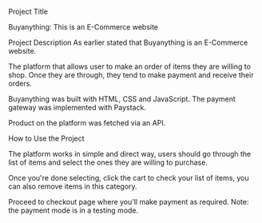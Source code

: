 Project Title

Buyanything: This is an E-Commerce website 

Project Description
As earlier stated that Buyanything is an E-Commerce website. 

The platform that allows user to make an order of items they are willing to shop. Once they are through, they tend to make payment and receive their orders. 

Buyanything was built with HTML, CSS and JavaScript. The payment gateway was implemented with Paystack. 

Product on the platform was fetched via an API. 

How to Use the Project

The platform works in simple and direct way, users should go through the list of items and select the ones they are willing to purchase. 

Once you're done selecting, click the cart to check your list of items, you can also remove items in this category.

Proceed to checkout page where you'll make payment as required. Note: the payment mode is in a testing mode. 


